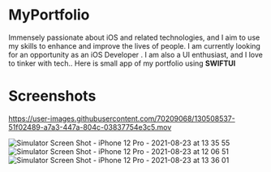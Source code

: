 # MyPortfolio

Immensely passionate about iOS and related technologies, and I aim to use my skills to enhance and improve the lives of people.  I am currently looking for an opportunity as an iOS Developer . I am also a UI enthusiast, and I love to tinker with tech.. Here is small app  of my portfolio using **SWIFTUI**


# Screenshots

https://user-images.githubusercontent.com/70209068/130508537-51f02489-a7a3-447a-804c-03837754e3c5.mov


![Simulator Screen Shot - iPhone 12 Pro - 2021-08-23 at 13 35 55](https://user-images.githubusercontent.com/70209068/130508890-30983d6d-57ce-45a9-a930-1d4da0132594.png)
![Simulator Screen Shot - iPhone 12 Pro - 2021-08-23 at 12 06 51](https://user-images.githubusercontent.com/70209068/130508899-1dc28a49-4b71-4ae9-892c-05509775fd30.png)
![Simulator Screen Shot - iPhone 12 Pro - 2021-08-23 at 13 36 01](https://user-images.githubusercontent.com/70209068/130508907-bff95f60-e1ec-4359-949d-909e2c2bb1a7.png)



